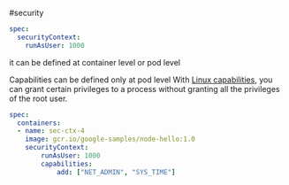 #security 
```yaml
spec:
  securityContext:
    runAsUser: 1000
```
it can be defined at container level or pod level



Capabilities can be defined only at pod level
With [Linux capabilities](https://man7.org/linux/man-pages/man7/capabilities.7.html), you can grant certain privileges to a process without granting all the privileges of the root user.
```yaml
spec:
  containers:
  - name: sec-ctx-4
    image: gcr.io/google-samples/node-hello:1.0
    securityContext:
		runAsUser: 1000
	    capabilities:
	        add: ["NET_ADMIN", "SYS_TIME"]
```